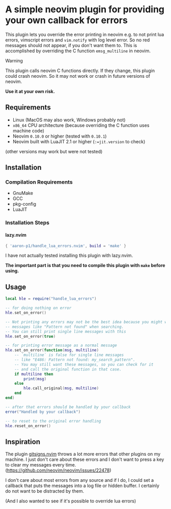 # A simple neovim plugin for providing your own callback for errors

This plugin lets you override the error printing in neovim e.g. to not print
lua errors, vimscript errors and `vim.notify` with log level error.
So no red messages should not appear, if you don't want them to.
This is accomplished by overriding the C function `emsg_multiline` in neovim.

> [!WARNING]
> This plugin calls neovim C functions directly. If they change, this plugin
> could crash neovim.
> So it may not work or crash in future versions of neovim.
>
> **Use it at your own risk.**

## Requirements

- Linux (MacOS may also work, Windows probably not)
- `x86_64` CPU architecture (because overriding the C function uses machine code)
- Neovim `0.10.0` or higher (tested with `0.10.1`)
- Neovim built with LuaJIT 2.1 or higher (`:=jit.version` to check)

(other versions may work but were not tested)

## Installation

### Compilation Requirements

- GnuMake
- GCC
- pkg-config
- LuaJIT

### Installation Steps

#### lazy.nvim

```lua
{ 'aaron-p1/handle_lua_errors.nvim', build = 'make' }
```

I have not actually tested installing this plugin with lazy.nvim.

**The important part is that you need to compile this plugin
with `make` before using.**

## Usage

```lua
local hle = require("handle_lua_errors")

-- for doing nothing on error
hle.set_on_error()

-- Not printing any errors may not be the best idea because you might want
-- messages like "Pattern not found" when searching.
-- You can still print single line messages with this
hle.set_on_error(true)

-- for printing error message as a normal message
hle.set_on_error(function(msg, multiline)
    -- `multiline` is false for single line messages
    -- like "E486: Pattern not found: my_search_pattern".
    -- You may still want these messages, so you can check for it
    -- and call the original function in that case.
    if multiline then
        print(msg)
    else
        hle.call_original(msg, multiline)
    end
end)

-- after that errors should be handled by your callback
error("Handled by your callback")

-- to reset to the original error handling
hle.reset_on_error()
```

## Inspiration

The plugin [gitsigns.nvim](https://github.com/lewis6991/gitsigns.nvim)
throws a lot more errors that other plugins on my machine.
I just don't care about these errors and I don't want to press a key to clear
my messages every time. (https://github.com/neovim/neovim/issues/22478)

I don't care about most errors from any source and if I do, I could set
a callback that puts the messages into a log file or hidden buffer.
I certainly do not want to be distracted by them.

(And I also wanted to see if it's possible to override lua errors)

